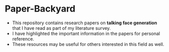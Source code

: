 # Paper-Backyard
* This repository contains research papers on **talking face generation** that I have read as part of my literature survey. 
* I have highlighted the important information in the papers for personal reference. 
* These resources may be useful for others interested in this field as well.
